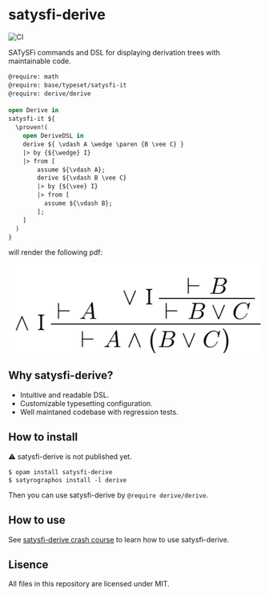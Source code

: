 # satysfi-derive
![CI](https://github.com/yabaitechtokyo/satysfi-derive/workflows/CI/badge.svg)

SATySFi commands and DSL for displaying derivation trees with maintainable code.

```ml
@require: math
@require: base/typeset/satysfi-it
@require: derive/derive

open Derive in
satysfi-it ${
  \proven!(
    open DeriveDSL in
    derive ${ \vdash A \wedge \paren {B \vee C} }
    |> by {${\wedge} I}
    |> from [
        assume ${\vdash A};
        derive ${\vdash B \vee C}
        |> by {${\vee} I}
        |> from [
          assume ${\vdash B};
        ];
    ]
  )
}
```
will render the following pdf:

![An example derivation tree displayed by satysfi-derive](doc/images/tldr.png)

## Why satysfi-derive?
* Intuitive and readable DSL.
* Customizable typesetting configuration.
* Well maintaned codebase with regression tests.

## How to install
⚠ satysfi-derive is not published yet.
```
$ opam install satysfi-derive
$ satyrographos install -l derive
```

Then you can use satysfi-derive by `@require derive/derive`.

## How to use
See [satysfi-derive crash course](doc/crash-course.md) to learn how to use satysfi-derive.

## Lisence
All files in this repository are licensed under MIT.
